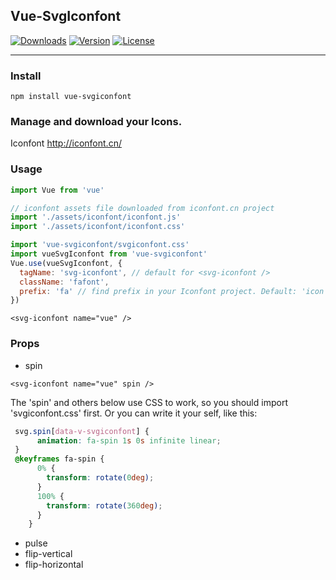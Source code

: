 ## Vue-SvgIconfont

<a href="https://npmcharts.com/compare/vue-svgiconfont?minimal=true"><img src="https://img.shields.io/npm/dm/vue-svgiconfont.svg" alt="Downloads"></a>
<a href="https://www.npmjs.com/package/vue-svgiconfont"><img src="https://img.shields.io/npm/v/vue-svgiconfont.svg" alt="Version"></a>
<a href="https://www.npmjs.com/package/vue-svgiconfont"><img src="https://img.shields.io/npm/l/vue-svgiconfont.svg" alt="License"></a>

---

### Install

```
npm install vue-svgiconfont
```

### Manage and download your Icons.

Iconfont http://iconfont.cn/

### Usage
```vue.js
import Vue from 'vue'

// iconfont assets file downloaded from iconfont.cn project
import './assets/iconfont/iconfont.js'
import './assets/iconfont/iconfont.css'

import 'vue-svgiconfont/svgiconfont.css'
import vueSvgIconfont from 'vue-svgiconfont'
Vue.use(vueSvgIconfont, {
  tagName: 'svg-iconfont', // default for <svg-iconfont />
  className: 'fafont',
  prefix: 'fa' // find prefix in your Iconfont project. Default: 'icon'
})
```

```vue
<svg-iconfont name="vue" />
```

### Props

- spin

```vue
<svg-iconfont name="vue" spin />
```

The 'spin' and others below use CSS to work, so you should import 'svgiconfont.css' first.
Or you can write it your self, like this:

```css
 svg.spin[data-v-svgiconfont] {
      animation: fa-spin 1s 0s infinite linear;
 }
 @keyframes fa-spin {
      0% {
        transform: rotate(0deg);
      }
      100% {
        transform: rotate(360deg);
      }
    }
```

- pulse
- flip-vertical
- flip-horizontal
